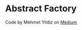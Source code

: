 # Abstract Factory

Code by Mehmet Yildiz on [Medium](https://medium.com/@phdmeyildiz/abstract-factory-pattern-in-typescript-8c3c5b71206d)
